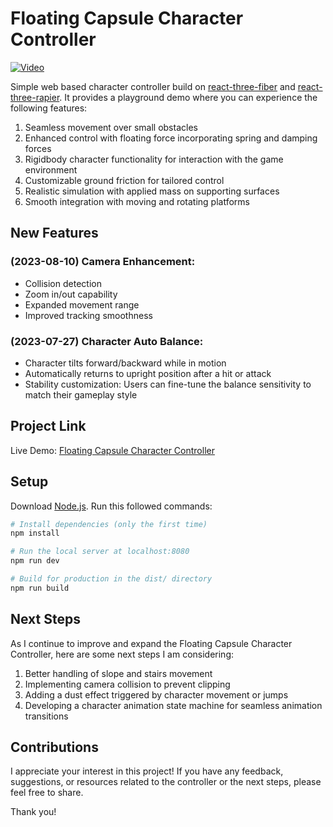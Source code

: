 # Floating Capsule Character Controller

[![Video](https://img.youtube.com/vi/7h4ydBeryK8/0.jpg)](https://www.youtube.com/watch?v=7h4ydBeryK8)

Simple web based character controller build on [react-three-fiber](https://github.com/pmndrs/react-three-fiber) and [react-three-rapier](https://github.com/pmndrs/react-three-rapier). It provides a playground demo where you can experience the following features:

1. Seamless movement over small obstacles
2. Enhanced control with floating force incorporating spring and damping forces
3. Rigidbody character functionality for interaction with the game environment
4. Customizable ground friction for tailored control
5. Realistic simulation with applied mass on supporting surfaces
6. Smooth integration with moving and rotating platforms

## New Features

### (2023-08-10) Camera Enhancement:
- Collision detection 
- Zoom in/out capability 
- Expanded movement range 
- Improved tracking smoothness

### (2023-07-27) Character Auto Balance:
- Character tilts forward/backward while in motion
- Automatically returns to upright position after a hit or attack
- Stability customization: Users can fine-tune the balance sensitivity to match their gameplay style

## Project Link

Live Demo: [Floating Capsule Character Controller](https://character-control.vercel.app/)

## Setup

Download [Node.js](https://nodejs.org/en/download). Run this followed commands:

```bash
# Install dependencies (only the first time)
npm install

# Run the local server at localhost:8080
npm run dev

# Build for production in the dist/ directory
npm run build
```

## Next Steps

As I continue to improve and expand the Floating Capsule Character Controller, here are some next steps I am considering:

1. Better handling of slope and stairs movement
2. Implementing camera collision to prevent clipping
3. Adding a dust effect triggered by character movement or jumps
4. Developing a character animation state machine for seamless animation transitions

## Contributions

I appreciate your interest in this project! If you have any feedback, suggestions, or resources related to the controller or the next steps, please feel free to share. 

Thank you!
